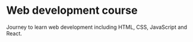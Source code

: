 # Web development course
 Journey to learn web development including HTML, CSS, JavaScript and React.
